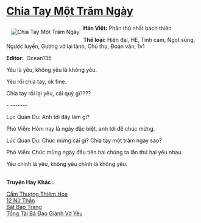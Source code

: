 <a href="https://utruyen.com/chia-tay-mot-tram-ngay/22566/" title="Chia Tay Một Trăm Ngày"><h1>Chia Tay Một Trăm Ngày</h1></a><div style="display:table"><img align="right" style="float: left; padding: 10px;" src="https://utruyen.com/images/story/200x260/chia-tay-mot-tram-ngay.jpg" alt="Chia Tay Một Trăm Ngày"><b>Hán Việt:</b> Phân thủ nhất bách thiên<p></p><b>Thể loại:</b> Hiện đại, HE, Tình cảm, Ngọt sủng, Ngược luyến, Gương vỡ lại lành, Chủ thụ, Đoản văn, 1v1<p></p><b>Editor:</b>  Ocean135<p></p>Yêu là yêu, không yêu là không yêu.<p></p>Yêu rồi chia tay, ok fine.<p></p>Chia tay rồi lại yêu, cái quỷ gì????<p></p>- -------<p></p>Lục Quan Du: Anh tới đây làm gì?<p></p>Phó Viễn: Hôm nay là ngày đặc biệt, anh tới để chúc mừng.<p></p>Lúc Quan Du: Chúc mừng cái gì? Chia tay một trăm ngày sao?<p></p>Phó Viễn: Chúc mừng ngày đầu tiên hai chúng ta lần thứ hai yêu nhau.<p></p>Yêu chính là yêu, không yêu chính là không yêu.</div><p><br><b>Truyện Hay Khác :</b></p><a href="https://utruyen.com/cam-thuong-thiem-hoa/22565/" alt="Cẩm Thượng Thiêm Hoa">Cẩm Thượng Thiêm Hoa</a><br/><a href="https://github.com/quanluxury/truyenhot/tree/master/truyenhay/16202/" alt="12 Nữ Thần">12 Nữ Thần</a><br/><a href="https://github.com/quanluxury/truyenhot/tree/master/truyenhay/17808/" alt="Bát Bảo Trang">Bát Bảo Trang</a><br/><a href="https://github.com/quanluxury/ngontinhhot/tree/master/truyenhay/19171/" alt="Tổng Tài Bá Đạo Giành Vợ Yêu">Tổng Tài Bá Đạo Giành Vợ Yêu</a><br/>